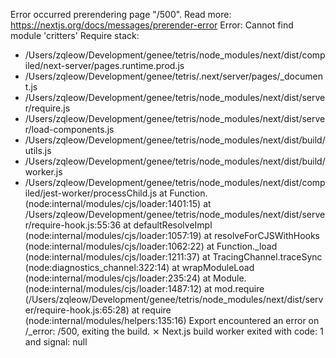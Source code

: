Error occurred prerendering page "/500". Read more: https://nextjs.org/docs/messages/prerender-error
Error: Cannot find module 'critters'
Require stack:
- /Users/zqleow/Development/genee/tetris/node_modules/next/dist/compiled/next-server/pages.runtime.prod.js
- /Users/zqleow/Development/genee/tetris/.next/server/pages/_document.js
- /Users/zqleow/Development/genee/tetris/node_modules/next/dist/server/require.js
- /Users/zqleow/Development/genee/tetris/node_modules/next/dist/server/load-components.js
- /Users/zqleow/Development/genee/tetris/node_modules/next/dist/build/utils.js
- /Users/zqleow/Development/genee/tetris/node_modules/next/dist/build/worker.js
- /Users/zqleow/Development/genee/tetris/node_modules/next/dist/compiled/jest-worker/processChild.js
    at Function.<anonymous> (node:internal/modules/cjs/loader:1401:15)
    at /Users/zqleow/Development/genee/tetris/node_modules/next/dist/server/require-hook.js:55:36
    at defaultResolveImpl (node:internal/modules/cjs/loader:1057:19)
    at resolveForCJSWithHooks (node:internal/modules/cjs/loader:1062:22)
    at Function._load (node:internal/modules/cjs/loader:1211:37)
    at TracingChannel.traceSync (node:diagnostics_channel:322:14)
    at wrapModuleLoad (node:internal/modules/cjs/loader:235:24)
    at Module.<anonymous> (node:internal/modules/cjs/loader:1487:12)
    at mod.require (/Users/zqleow/Development/genee/tetris/node_modules/next/dist/server/require-hook.js:65:28)
    at require (node:internal/modules/helpers:135:16)
Export encountered an error on /_error: /500, exiting the build.
 ⨯ Next.js build worker exited with code: 1 and signal: null